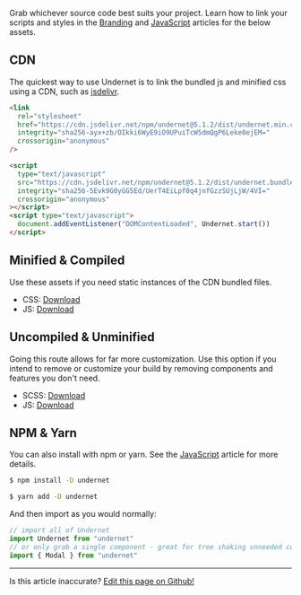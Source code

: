 Grab whichever source code best suits your project. Learn how to link your scripts and styles in the [Branding](/docs/overview/branding) and [JavaScript](/docs/overview/javascript) articles for the below assets.

## CDN

The quickest way to use Undernet is to link the bundled js and minified css using a CDN, such as [jsdelivr](https://jsdelivr.com).

```html
<link
  rel="stylesheet"
  href="https://cdn.jsdelivr.net/npm/undernet@5.1.2/dist/undernet.min.css"
  integrity="sha256-ayx+zb/OIkki6WyE9iO9UPuiTcW5dmQgP6Leke0ejEM="
  crossorigin="anonymous"
/>
```

```html
<script
  type="text/javascript"
  src="https://cdn.jsdelivr.net/npm/undernet@5.1.2/dist/undernet.bundle.min.js"
  integrity="sha256-5Evk9G0yGG5Ed/UerT4EiLpf0q4jnfGzzSUjLjW/4VI="
  crossorigin="anonymous"
></script>
<script type="text/javascript">
  document.addEventListener("DOMContentLoaded", Undernet.start())
</script>
```

## Minified & Compiled

Use these assets if you need static instances of the CDN bundled files.

- CSS: [Download](https://github.com/geotrev/undernet/raw/master/dist/undernet.css.zip)
- JS: [Download](https://github.com/geotrev/undernet/raw/master/dist/undernet.js.zip)

## Uncompiled & Unminified

Going this route allows for far more customization. Use this option if you intend to remove or customize your build by removing components and features you don't need.

- SCSS: [Download](https://github.com/geotrev/undernet/raw/master/dist/undernet.scss.zip)
- JS: [Download](https://github.com/geotrev/undernet/raw/master/dist/undernet.modules.js.zip)

## NPM & Yarn

You can also install with npm or yarn. See the [JavaScript](/docs/overview/javascript) article for more details.

```sh
$ npm install -D undernet
```

```sh
$ yarn add -D undernet
```

And then import as you would normally:

```js
// import all of Undernet
import Undernet from "undernet"
// or only grab a single component - great for tree shaking unneeded components
import { Modal } from "undernet"
```

<hr />
<p class="has-right-text">Is this article inaccurate? <a href="https://github.com/geotrev/undernet/tree/master/app/docs/download.md">Edit this page on Github!</a></p>
